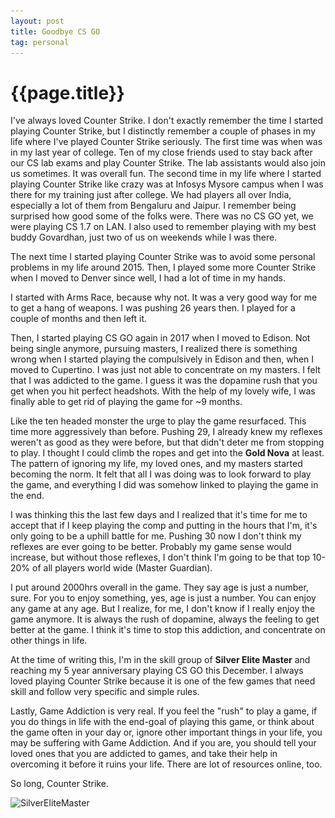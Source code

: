 ```yaml
---
layout: post
title: Goodbye CS GO
tag: personal
---
```


# {{page.title}} 

I've always loved Counter Strike. I don't exactly remember the time I started playing Counter Strike, but I distinctly remember a couple of phases in my life where I've played Counter Strike seriously. The first time was when was in my last year of college. Ten of my close friends used to stay back after our CS lab exams and play Counter Strike. The lab assistants would also join us sometimes. It was overall fun. The second time in my life where I started playing Counter Strike like crazy was at Infosys Mysore campus when I was there for my training just after college. We had players all over India, especially a lot of them from Bengaluru and Jaipur. I remember being surprised how good some of the folks were. There was no CS GO yet, we were playing CS 1.7 on LAN. I also used to remember playing with my best buddy Govardhan, just two of us on weekends while I was there. 

The next time I started playing Counter Strike was to avoid some personal problems in my life around 2015.  Then, I played some more Counter Strike when I moved to Denver since well, I had a lot of time in my hands. 

I started with Arms Race, because why not. It was a very good way for me to get a hang of weapons. I was pushing 26 years then. I played for a couple of months and then left it. 

Then, I started playing CS GO again in 2017 when I moved to Edison. Not being single anymore, pursuing masters, I realized there is something wrong when I started playing the compulsively in Edison and then, when I moved to Cupertino. I was just not able to concentrate on my masters. I felt that I was addicted to the game.  I guess it was the dopamine rush that you get when you hit perfect headshots. With the help of my lovely wife, I was finally able to get rid of playing the game for ~9 months. 

Like the ten headed monster the urge to play the game resurfaced. This time more aggressively than before. Pushing 29, I already knew my reflexes weren't as good as they were before, but that didn't deter me from stopping to play. I thought I could climb the ropes and get into the **Gold Nova** at least. The pattern of ignoring my life, my loved ones, and my masters started becoming the norm. It felt that all I was doing was to look forward to play the game, and everything I did was somehow linked to playing the game in the end. 

I was thinking this the last few days and I realized that it's time for me to accept that if I keep playing the comp and putting in the hours that I'm, it's only going to be a uphill battle for me. Pushing 30 now I don't think my reflexes are ever going to be better. Probably my game sense would increase, but without those reflexes, I don't think I'm going to be that top 10-20% of all players world wide (Master Guardian). 

I put around 2000hrs overall in the game. They say age is just a number, sure. For you to enjoy something, yes, age is just a number. You can enjoy any game at any age. But I realize, for me, I don't know if I really enjoy the game anymore. It is always the rush of dopamine, always the feeling to get better at the game. I think it's time to stop this addiction, and concentrate on other things in life. 

At the time of writing this, I'm in the skill group of **Silver Elite Master** and reaching my 5 year anniversary playing CS GO this December. I always loved playing Counter Strike because it is one of the few games that need skill and follow very specific and simple rules. 

Lastly, Game Addiction is very real. If you feel the "rush" to play a game, if you do things in life with the end-goal of playing this game, or think about the game often in your day or, ignore other important things in your life, you may be suffering with Game Addiction. And if you are, you should tell your loved ones that you are addicted to games, and take their help in overcoming it before it ruins your life. There are lot of resources online, too. 



So long, Counter Strike. 



![SilverEliteMaster](.\_images\cs-silverelitemaster.png)
